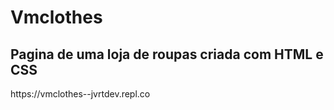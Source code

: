 # Vmclothes

<h2>Pagina de uma loja de roupas criada com HTML e CSS</h2>
https://vmclothes--jvrtdev.repl.co
